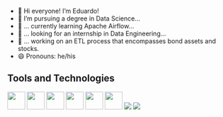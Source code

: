 - 👋 Hi everyone! I’m Eduardo!
- 👀 I’m pursuing a degree in Data Science...
- 🌱 ... currently learning Apache Airflow...
- 💞️ ... looking for an internship in Data Engineering...
- 🔧 ... working on an ETL process that encompasses bond assets and stocks. 
- 😄 Pronouns: he/his

## Tools and Technologies

<div>
<img src="https://cdn.jsdelivr.net/gh/devicons/devicon@latest/icons/python/python-original.svg" width="40" height="40"/>
        
<img src="https://cdn.jsdelivr.net/gh/devicons/devicon@latest/icons/numpy/numpy-original.svg"  width="40" height="40"/>
          
<img src="https://cdn.jsdelivr.net/gh/devicons/devicon@latest/icons/pandas/pandas-original.svg"  width="40" height="40"/>
          
<img src="https://cdn.jsdelivr.net/gh/devicons/devicon@latest/icons/mysql/mysql-original-wordmark.svg"  width="40" height="40"/>
          
<img src="https://cdn.jsdelivr.net/gh/devicons/devicon@latest/icons/vscode/vscode-original.svg"  width="40" height="40"/>
          
<img src="https://cdn.jsdelivr.net/gh/devicons/devicon@latest/icons/notion/notion-original.svg"  width="40" height="40"/>

<img src="https://cdn.jsdelivr.net/gh/devicons/devicon@latest/icons/apacheairflow/apacheairflow-original.svg" />

<img src="https://cdn.jsdelivr.net/gh/devicons/devicon@latest/icons/mongodb/mongodb-original.svg" />         
          
</div>

<!---
deduartedu/deduartedu is a ✨ special ✨ repository because its `README.md` (this file) appears on your GitHub profile.
You can click the Preview link to take a look at your changes.
--->
